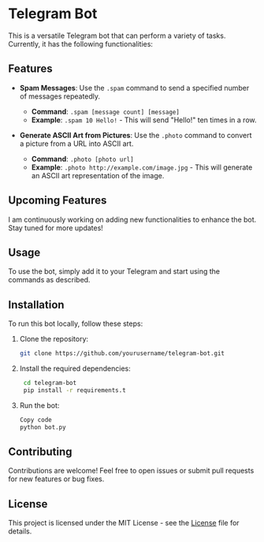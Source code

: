 # Telegram Bot

This is a versatile Telegram bot that can perform a variety of tasks. Currently, it has the following functionalities:

## Features

- **Spam Messages**: Use the `.spam` command to send a specified number of messages repeatedly.
  - **Command**: `.spam [message count] [message]`
  - **Example**: `.spam 10 Hello!` - This will send "Hello!" ten times in a row.

- **Generate ASCII Art from Pictures**: Use the `.photo` command to convert a picture from a URL into ASCII art.
  - **Command**: `.photo [photo url]`
  - **Example**: `.photo http://example.com/image.jpg` - This will generate an ASCII art representation of the image.

## Upcoming Features

I am continuously working on adding new functionalities to enhance the bot. Stay tuned for more updates!

## Usage

To use the bot, simply add it to your Telegram and start using the commands as described.

## Installation

To run this bot locally, follow these steps:

1. Clone the repository:
   ```bash
   git clone https://github.com/yourusername/telegram-bot.git
2. Install the required dependencies:
   ```bash
    cd telegram-bot
    pip install -r requirements.t
3. Run the bot:
    ```bash
    Copy code
    python bot.py
    
## Contributing
Contributions are welcome! Feel free to open issues or submit pull requests for new features or bug fixes.

## License
This project is licensed under the MIT License - see the [License](LICENSE) file for details.

